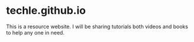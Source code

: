 # techle.github.io

This is a resource website. I will be sharing tutorials both videos and books to help any one in need.